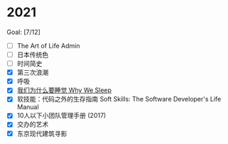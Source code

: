 # 2021

Goal: [7/12]

- [ ] The Art of Life Admin
- [ ] 日本传统色
- [ ] 时间简史
- [x] 第三次浪潮
- [x] 呼吸
- [x] [我们为什么要睡觉 Why We Sleep](/reading/notes/why-we-sleep.md)
- [x] 软技能：代码之外的生存指南 Soft Skills: The Software Developer's Life Manual
- [x] 10人以下小团队管理手册 (2017)
- [x] 交办的艺术
- [x] 东京现代建筑寻影
